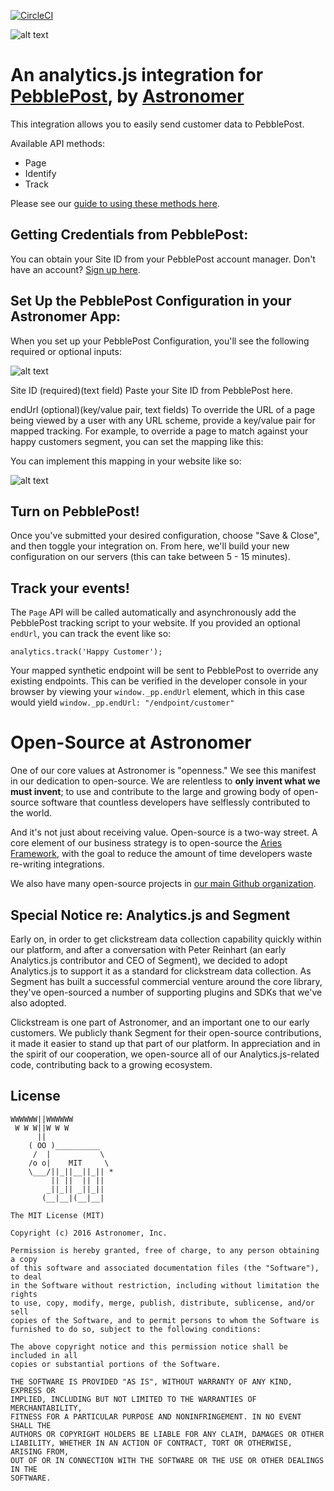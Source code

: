 [![CircleCI](https://circleci.com/gh/astronomer-integrations/analytics.js-integration-pebble-post.svg?style=svg)](https://circleci.com/gh/astronomer-integrations/analytics.js-integration-pebble-post)

![alt text](https://s15.postimg.org/j9e06qlqj/pebblepost_logo.png "PebblePost analytics integration")
# An analytics.js integration for [PebblePost](http://www.pebblepost.com/), by [Astronomer](http://www.astronomer.io/)

This integration allows you to easily send customer data to PebblePost.

Available API methods: 
* Page
* Identify
* Track

Please see our [guide to using these methods here](http://docs.astronomer.io/docs/event-type-guide).  

## Getting Credentials from PebblePost:

You can obtain your Site ID from your PebblePost account manager.  Don't have an account?  [Sign up here](http://www.pebblepost.com/).

## Set Up the PebblePost Configuration in your Astronomer App:

When you set up your PebblePost Configuration, you'll see the following required or optional inputs:

![alt text](https://s19.postimg.org/zg2cmipw3/Pebble_Post_Config.png "PebblePost Configuration in Astronomer")

Site ID (required)(text field)
Paste your Site ID from PebblePost here.

endUrl (optional)(key/value pair, text fields)
To override the URL of a page being viewed by a user with any URL scheme, provide a key/value pair for mapped tracking.  For example, to override a page to match against your happy customers segment, you can set the mapping like this:

You can implement this mapping in your website like so:

![alt text](https://s19.postimg.org/5csvrosyb/Screen_Shot_2016_10_18_at_9_21_10_AM.png "PebblePost endURL implementation")

## Turn on PebblePost!
Once you've submitted your desired configuration, choose "Save & Close", and then toggle your integration on.  From here, we'll build your new configuration on our servers (this can take between 5 - 15 minutes).

## Track your events!
The `Page` API will be called automatically and asynchronously add the PebblePost tracking script to your website.  If you provided an optional `endUrl`, you can track the event like so:

```
analytics.track('Happy Customer');
```

Your mapped synthetic endpoint will be sent to PebblePost to override any existing endpoints.  This can be verified in the developer console in your browser by viewing your `window._pp.endUrl` element, which in this case would yield `window._pp.endUrl: "/endpoint/customer"`

# Open-Source at Astronomer

One of our core values at Astronomer is "openness." We see this manifest in our dedication to open-source. We are relentless to **only invent what we must invent**; to use and contribute to the large and growing body of open-source software that countless developers have selflessly contributed to the world.

And it's not just about receiving value. Open-source is a two-way street. A core element of our business strategy is to open-source the [Aries Framework](github.com/aries-data), with the goal to reduce the amount of time developers waste re-writing integrations.

We also have many open-source projects in [our main Github organization](https://github.com/astronomerio).

## Special Notice re: Analytics.js and Segment

Early on, in order to get clickstream data collection capability quickly within our platform, and after a conversation with Peter Reinhart (an early Analytics.js contributor and CEO of Segment), we decided to adopt Analytics.js to support it as a standard for clickstream data collection. As Segment has built a successful commercial venture around the core library, they've open-sourced a number of supporting plugins and SDKs that we've also adopted.

Clickstream is one part of Astronomer, and an important one to our early customers. We publicly thank Segment for their open-source contributions, it made it easier to stand up that part of our platform. In appreciation and in the spirit of our cooperation, we open-source all of our Analytics.js-related code, contributing back to a growing ecosystem.

## License

```
WWWWWW||WWWWWW
 W W W||W W W
      ||
    ( OO )__________
     /  |           \
    /o o|    MIT     \
    \___/||_||__||_|| *
         || ||  || ||
        _||_|| _||_||
       (__|__|(__|__|

The MIT License (MIT)

Copyright (c) 2016 Astronomer, Inc.

Permission is hereby granted, free of charge, to any person obtaining a copy
of this software and associated documentation files (the "Software"), to deal
in the Software without restriction, including without limitation the rights
to use, copy, modify, merge, publish, distribute, sublicense, and/or sell
copies of the Software, and to permit persons to whom the Software is
furnished to do so, subject to the following conditions:

The above copyright notice and this permission notice shall be included in all
copies or substantial portions of the Software.

THE SOFTWARE IS PROVIDED "AS IS", WITHOUT WARRANTY OF ANY KIND, EXPRESS OR
IMPLIED, INCLUDING BUT NOT LIMITED TO THE WARRANTIES OF MERCHANTABILITY,
FITNESS FOR A PARTICULAR PURPOSE AND NONINFRINGEMENT. IN NO EVENT SHALL THE
AUTHORS OR COPYRIGHT HOLDERS BE LIABLE FOR ANY CLAIM, DAMAGES OR OTHER
LIABILITY, WHETHER IN AN ACTION OF CONTRACT, TORT OR OTHERWISE, ARISING FROM,
OUT OF OR IN CONNECTION WITH THE SOFTWARE OR THE USE OR OTHER DEALINGS IN THE
SOFTWARE.
```
